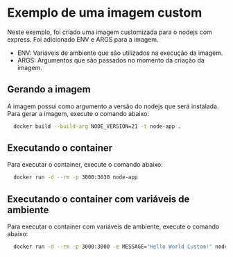# Exemplo de uma imagem custom

Neste exemplo, foi criado uma imagem customizada para o nodejs com express.
Foi adicionado ENV e ARGS para a imagem.

- ENV: Variáveis de ambiente que são utilizados na execução da imagem.
- ARGS: Argumentos que são passados no momento da criação da imagem.

## Gerando a imagem
A imagem possui como argumento a versão do nodejs que será instalada. Para gerar a imagem, execute o comando abaixo:

```bash
  docker build --build-arg NODE_VERSION=21 -t node-app .
```

## Executando o container
Para executar o container, execute o comando abaixo:

```bash
  docker run -d --rm -p 3000:3030 node-app
```

## Executando o container com variáveis de ambiente
Para executar o container com variáveis de ambiente, execute o comando abaixo:

```bash
  docker run -d --rm -p 3000:3000 -e MESSAGE="Hello World Custom!" node-app
```
